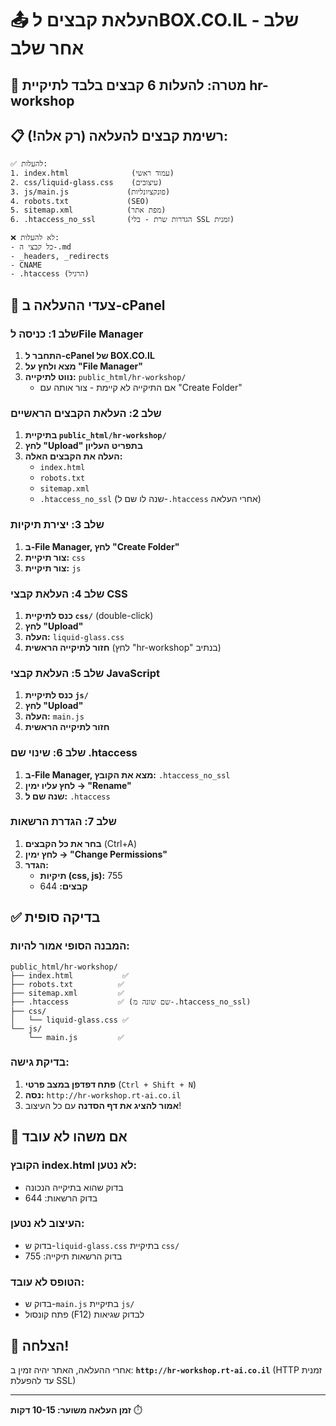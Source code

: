 # 📤 העלאת קבצים לBOX.CO.IL - שלב אחר שלב

## 🎯 מטרה: להעלות 6 קבצים בלבד לתיקיית hr-workshop

## 📋 רשימת קבצים להעלאה (רק אלה!):
```
✅ להעלות:
1. index.html              (עמוד ראשי)
2. css/liquid-glass.css    (עיצובים)  
3. js/main.js             (פונקציונליות)
4. robots.txt             (SEO)
5. sitemap.xml            (מפת אתר)
6. .htaccess_no_ssl       (הגדרות שרת - בלי SSL זמנית)

❌ לא להעלות:
- כל קבצי ה-.md
- _headers, _redirects  
- CNAME
- .htaccess (הרגיל)
```

## 🚀 צעדי ההעלאה ב-cPanel

### שלב 1: כניסה לFile Manager
1. **התחבר ל-cPanel של BOX.CO.IL**
2. **מצא ולחץ על "File Manager"**
3. **נווט לתיקייה:** `public_html/hr-workshop/`
   - אם התיקייה לא קיימת - צור אותה עם "Create Folder"

### שלב 2: העלאת הקבצים הראשיים
1. **בתיקיית `public_html/hr-workshop/`**
2. **לחץ "Upload" בתפריט העליון**
3. **העלה את הקבצים האלה:**
   - `index.html`
   - `robots.txt` 
   - `sitemap.xml`
   - `.htaccess_no_ssl` (שנה לו שם ל-`.htaccess` אחרי העלאה)

### שלב 3: יצירת תיקיות
1. **ב-File Manager, לחץ "Create Folder"**
2. **צור תיקיית:** `css`
3. **צור תיקיית:** `js`

### שלב 4: העלאת קבצי CSS
1. **כנס לתיקיית `css/`** (double-click)
2. **לחץ "Upload"**
3. **העלה:** `liquid-glass.css`
4. **חזור לתיקייה הראשית** (לחץ "hr-workshop" בנתיב)

### שלב 5: העלאת קבצי JavaScript  
1. **כנס לתיקיית `js/`**
2. **לחץ "Upload"**
3. **העלה:** `main.js`
4. **חזור לתיקייה הראשית**

### שלב 6: שינוי שם .htaccess
1. **ב-File Manager, מצא את הקובץ:** `.htaccess_no_ssl`
2. **לחץ עליו ימין → "Rename"**
3. **שנה שם ל:** `.htaccess`

### שלב 7: הגדרת הרשאות
1. **בחר את כל הקבצים** (Ctrl+A)
2. **לחץ ימין → "Change Permissions"**
3. **הגדר:**
   - **תיקיות (css, js):** 755
   - **קבצים:** 644

## ✅ בדיקה סופית

### המבנה הסופי אמור להיות:
```
public_html/hr-workshop/
├── index.html           ✅
├── robots.txt          ✅  
├── sitemap.xml         ✅
├── .htaccess           ✅ (שם שונה מ-.htaccess_no_ssl)
├── css/
│   └── liquid-glass.css ✅
└── js/
    └── main.js         ✅
```

### בדיקת גישה:
1. **פתח דפדפן במצב פרטי** (`Ctrl + Shift + N`)
2. **נסה:** `http://hr-workshop.rt-ai.co.il`
3. **אמור להציג את דף הסדנה** עם כל העיצוב!

## 🔧 אם משהו לא עובד

### הקובץ index.html לא נטען:
- בדוק שהוא בתיקייה הנכונה
- בדוק הרשאות: 644

### העיצוב לא נטען:
- בדוק ש-`liquid-glass.css` בתיקיית `css/`
- בדוק הרשאות תיקייה: 755

### הטופס לא עובד:
- בדוק ש-`main.js` בתיקיית `js/`
- פתח קונסול (F12) לבדוק שגיאות

## 🎉 הצלחה!
אחרי ההעלאה, האתר יהיה זמין ב:
**`http://hr-workshop.rt-ai.co.il`** (HTTP זמנית עד להפעלת SSL)

---
**זמן העלאה משוער: 10-15 דקות** ⏱️